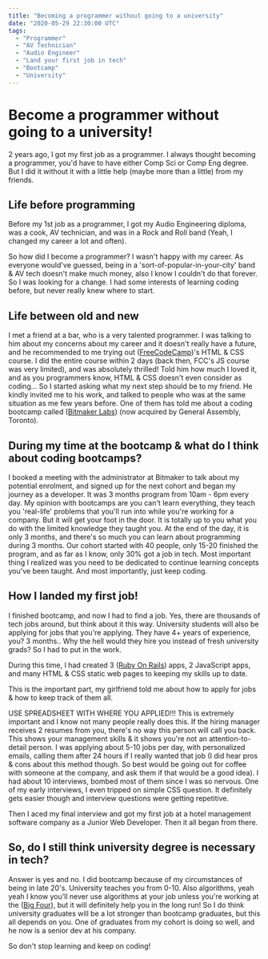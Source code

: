```yaml
---
title: "Becoming a programmer without going to a university"
date: "2020-05-29 22:30:00 UTC"
tags:
  - "Programmer"
  - "AV Technician"
  - "Audio Engineer"
  - "Land your first job in tech"
  - "Bootcamp"
  - "University"
---
```


# Become a programmer without going to a university!
2 years ago, I got my first job as a programmer. I always thought becoming a programmer, you'd have to have either Comp Sci or Comp Eng degree. But I did it without it with a little help (maybe more than a little) from my friends.

## Life before programming
Before my 1st job as a programmer, I got my Audio Engineering diploma, was a cook, AV technician, and was in a Rock and Roll band (Yeah, I changed my career a lot and often).

So how did I become a programmer? I wasn't happy with my career. As everyone would've guessed, being in a 'sort-of-popular-in-your-city' band & AV tech doesn't make much money, also I know I couldn't do that forever. So I was looking for a change. I had some interests of learning coding before, but never really knew where to start.

## Life between old and new
I met a friend at a bar, who is a very talented programmer. I was talking to him about my concerns about my career and it doesn't really have a future, and he recommended to me trying out ([FreeCodeCamp](https://www.freecodecamp.org/))'s HTML & CSS course. I did the entire course within 2 days (back then, FCC's JS course was very limited), and was absolutely thrilled! Told him how much I loved it, and as you programmers know, HTML & CSS doesn't even consider as coding... So I started asking what my next step should be to my friend. He kindly invited me to his work, and talked to people who was at the same situation as me few years before. One of them has told me about a coding bootcamp called ([Bitmaker Labs](https://generalassemb.ly/locations/toronto)) (now acquired by General Assembly, Toronto).

## During my time at the bootcamp & what do I think about coding bootcamps?
I booked a meeting with the administrator at Bitmaker to talk about my potential enrolment, and signed up for the next cohort and began my journey as a developer. It was 3 months program from 10am - 6pm every day.
My opinion with bootcamps are you can't learn everything, they teach you 'real-life' problems that you'll run into while you're working for a company. But it will get your foot in the door. It is totally up to you what you do with the limited knowledge they taught you. At the end of the day, it is only 3 months, and there's so much you can learn about programming during 3 months.
Our cohort started with 40 people, only 15-20 finished the program, and as far as I know, only 30% got a job in tech.
Most important thing I realized was you need to be dedicated to continue learning concepts you've been taught. And most importantly, just keep coding.

## How I landed my first job!
I finished bootcamp, and now I had to find a job. Yes, there are thousands of tech jobs around, but think about it this way. University students will also be applying for jobs that you're applying. They have 4+ years of experience, you? 3 months.. Why the hell would they hire you instead of fresh university grads? So I had to put in the work.

During this time, I had created 3 ([Ruby On Rails](https://rubyonrails.org/)) apps, 2 JavaScript apps, and many HTML & CSS static web pages to keeping my skills up to date.

This is the important part, my girlfriend told me about how to apply for jobs & how to keep track of them all.

USE SPREADSHEET WITH WHERE YOU APPLIED!!! This is extremely important and I know not many people really does this. If the hiring manager receives 2 resumes from you, there's no way this person will call you back. This shows your management skills & it shows you're not an attention-to-detail person.
I was applying about 5-10 jobs per day, with personalized emails, calling them after 24 hours if I really wanted that job (I did hear pros & cons about this method though. So best would be going out for coffee with someone at the company, and ask them if that would be a good idea).
I had about 10 interviews, bombed most of them since I was so nervous. One of my early interviews, I even tripped on simple CSS question. It definitely gets easier though and interview questions were getting repetitive.

Then I aced my final interview and got my first job at a hotel management software company as a Junior Web Developer. Then it all began from there.

## So, do I still think university degree is necessary in tech?
Answer is yes and no. I did bootcamp because of my circumstances of being in late 20's. University teaches you from 0-10. Also algorithms, yeah yeah I know you'll never use algorithms at your job unless you're working at the ([Big Four](https://en.wikipedia.org/wiki/Big_Tech)), but it will definitely help you in the long run! So I do think university graduates will be a lot stronger than bootcamp graduates, but this all depends on you. One of graduates from my cohort is doing so well, and he now is a senior dev at his company.

So don't stop learning and keep on coding!